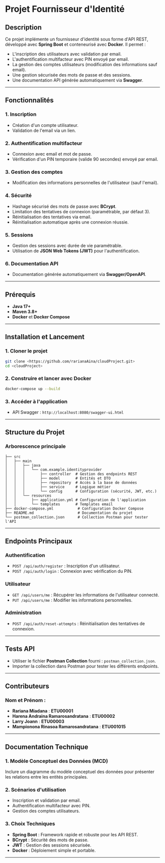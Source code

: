 # Projet Fournisseur d'Identité

## **Description**

Ce projet implémente un fournisseur d'identité sous forme d'API REST, développé avec **Spring Boot** et conteneurisé avec **Docker**. Il permet :

- L'inscription des utilisateurs avec validation par email.
- L'authentification multifacteur avec PIN envoyé par email.
- La gestion des comptes utilisateurs (modification des informations sauf email).
- Une gestion sécurisée des mots de passe et des sessions.
- Une documentation API générée automatiquement via **Swagger**.

---

## **Fonctionnalités**

### 1. Inscription

- Création d'un compte utilisateur.
- Validation de l'email via un lien.

### 2. Authentification multifacteur

- Connexion avec email et mot de passe.
- Vérification d'un PIN temporaire (valide 90 secondes) envoyé par email.

### 3. Gestion des comptes

- Modification des informations personnelles de l'utilisateur (sauf l'email).

### 4. Sécurité

- Hashage sécurisé des mots de passe avec **BCrypt**.
- Limitation des tentatives de connexion (paramétrable, par défaut 3).
- Réinitialisation des tentatives via email.
- Réinitialisation automatique après une connexion réussie.

### 5. Sessions

- Gestion des sessions avec durée de vie paramétrable.
- Utilisation de **JSON Web Tokens (JWT)** pour l'authentification.

### 6. Documentation API

- Documentation générée automatiquement via **Swagger/OpenAPI**.

---

## **Prérequis**

- **Java 17+**
- **Maven 3.8+**
- **Docker** et **Docker Compose**

---

## **Installation et Lancement**

### 1. Cloner le projet

```bash
git clone <https://github.com/rarianaAina/cloudProject.git>
cd <cloudProject>
```

### 2. Construire et lancer avec Docker

```bash
docker-compose up --build
```

### 3. Accéder à l'application

- API Swagger : `http://localhost:8080/swagger-ui.html`

---

## **Structure du Projet**

### **Arborescence principale**

```plaintext
├── src
│   ├── main
│   │   ├── java
│   │   │   └── com.example.identityprovider
│   │   │       ├── controller  # Gestion des endpoints REST
│   │   │       ├── model       # Entités et DTO
│   │   │       ├── repository  # Accès à la base de données
│   │   │       ├── service     # Logique métier
│   │   │       └── config      # Configuration (sécurité, JWT, etc.)
│   │   └── resources
│   │       ├── application.yml # Configuration de l'application
│   │       └── templates       # Templates email
├── docker-compose.yml           # Configuration Docker Compose
├── README.md                    # Documentation du projet
└── postman_collection.json      # Collection Postman pour tester l'API
```

---

## **Endpoints Principaux**

### **Authentification**

- `POST /api/auth/register` : Inscription d'un utilisateur.
- `POST /api/auth/login` : Connexion avec vérification du PIN.

### **Utilisateur**

- `GET /api/users/me` : Récupérer les informations de l'utilisateur connecté.
- `PUT /api/users/me` : Modifier les informations personnelles.

### **Administration**

- `POST /api/auth/reset-attempts` : Réinitialisation des tentatives de connexion.

---

## **Tests API**

- Utiliser le fichier **Postman Collection** fourni : `postman_collection.json`.
- Importer la collection dans Postman pour tester les différents endpoints.

---

## **Contributeurs**

### **Nom et Prénom :**

- **Rariana Miadana** : **ETU00001**
- **Harena Andraina Ramarosandratana** : **ETU00002**
- **Larry Joann** : **ETU00003**
- **Mampionona Rinasoa Ramarosandratana** : **ETU001015**

---

## **Documentation Technique**

### 1. Modèle Conceptuel des Données (MCD)

Inclure un diagramme du modèle conceptuel des données pour présenter les relations entre les entités principales.

### 2. Scénarios d'utilisation

- Inscription et validation par email.
- Authentification multifacteur avec PIN.
- Gestion des comptes utilisateurs.

### 3. Choix Techniques

- **Spring Boot** : Framework rapide et robuste pour les API REST.
- **BCrypt** : Sécurité des mots de passe.
- **JWT** : Gestion des sessions sécurisée.
- **Docker** : Déploiement simple et portable.

---
